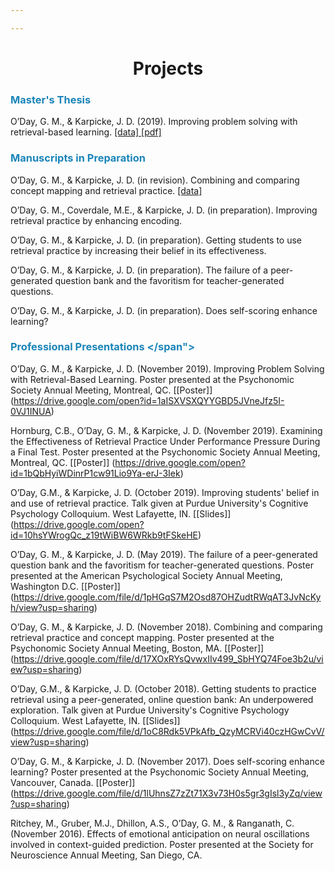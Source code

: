 ```yaml
---

---
```


# <center>Projects</center></h1>

### <span style="color:#1b85b8"> Master's Thesis </span>
O’Day, G. M., & Karpicke, J. D. (2019). Improving problem solving with retrieval-based learning. <a href = "WE_analyses.zip" download = "WE_analyses.zip"> [data] </a> <a href = "/papers/MastersThesis_ODay_Garrett_2019_06_25.pdf"> [pdf] </a>


### <span style="color:#1b85b8"> Manuscripts in Preparation </span>
O’Day, G. M., & Karpicke, J. D. (in revision). Combining and comparing concept mapping and retrieval practice. <a href = "CMRP_analyses.zip" download = "CMRP_analyses.zip"> [data] </a>

O’Day, G. M., Coverdale, M.E., & Karpicke, J. D. (in preparation). Improving retrieval practice by enhancing encoding.

O’Day, G. M., & Karpicke, J. D. (in preparation). Getting students to use retrieval practice by increasing their belief in its effectiveness.

O’Day, G. M., & Karpicke, J. D. (in preparation). The failure of a peer-generated question bank and the favoritism for teacher-generated questions.

O’Day, G. M., & Karpicke, J. D. (in preparation). Does self-scoring enhance learning?


### <span style="color:#1b85b8"> Professional Presentations </span">

O’Day, G. M., & Karpicke, J. D. (November 2019). Improving Problem Solving with Retrieval-Based Learning. Poster presented at the Psychonomic Society Annual Meeting, Montreal, QC. [[Poster]] (https://drive.google.com/open?id=1aISXVSXQYYGBD5JVneJfz5I-0VJ1INUA)

Hornburg, C.B., O’Day, G. M., & Karpicke, J. D. (November 2019). Examining the Effectiveness of Retrieval Practice Under Performance Pressure During a Final Test. Poster presented at the Psychonomic Society Annual Meeting, Montreal, QC. [[Poster]] (https://drive.google.com/open?id=1bQbHyiWDinrP1cw91Lio9Ya-erJ-3Iek)

O’Day, G.M., & Karpicke, J. D. (October 2019). Improving students' belief in and use of retrieval practice. Talk given at Purdue University's Cognitive Psychology Colloquium. West Lafayette, IN. [[Slides]] (https://drive.google.com/open?id=10hsYWrogQc_z19tWiBW6WRkb9tFSkeHE)

O’Day, G. M., & Karpicke, J. D. (May 2019). The failure of a peer-generated question bank and the favoritism for teacher-generated questions. Poster presented at the American Psychological Society Annual Meeting, Washington D.C. [[Poster]] (https://drive.google.com/file/d/1pHGqS7M2Osd87OHZudtRWqAT3JvNcKyh/view?usp=sharing)

O’Day, G. M., & Karpicke, J. D. (November 2018). Combining and comparing retrieval practice and concept mapping. Poster presented at the Psychonomic Society Annual Meeting, Boston, MA. [[Poster]] (https://drive.google.com/file/d/17XOxRYsQvwxIIv499_SbHYQ74Foe3b2u/view?usp=sharing)

O’Day, G.M., & Karpicke, J. D. (October 2018). Getting students to practice retrieval using a peer-generated, online question bank: An underpowered exploration. Talk given at Purdue University's Cognitive Psychology Colloquium. West Lafayette, IN. [[Slides]] (https://drive.google.com/file/d/1oC8Rdk5VPkAfb_QzyMCRVi40czHGwCvV/view?usp=sharing)

O’Day, G. M., & Karpicke, J. D. (November 2017). Does self-scoring enhance learning? Poster presented at the Psychonomic Society Annual Meeting, Vancouver, Canada. [[Poster]] (https://drive.google.com/file/d/1lUhnsZ7zZt71X3v73H0s5gr3gIsl3yZq/view?usp=sharing)

Ritchey, M., Gruber, M.J., Dhillon, A.S., O’Day, G. M., & Ranganath, C. (November 2016). Effects of emotional anticipation on neural oscillations involved in context-guided prediction. Poster presented at the Society for Neuroscience Annual Meeting, San Diego, CA.